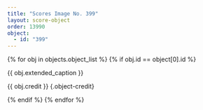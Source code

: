 ```yaml
---
title: "Scores Image No. 399"
layout: score-object
order: 13990
object:
  - id: "399"
---
```


{% for obj in objects.object_list %}
{% if obj.id == object[0].id %}

{{ obj.extended_caption }}

{{ obj.credit }} {.object-credit}

{% endif %}
{% endfor %}
